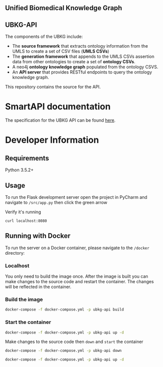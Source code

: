 ## Unified Biomedical Knowledge Graph 
## UBKG-API

The components of the UBKG include:
- The **source framework** that extracts ontology information from the UMLS to create a set of CSV files (**UMLS CSVs**)
- The **generation framework** that appends to the UMLS CSVs assertion data from other ontologies to create a set of **ontology CSVs**.
- A neo4j **ontology knowledge graph** populated from the ontology CSVS.
- An **API server** that provides RESTful endpoints to query the ontology knowledge graph.

This repository contains the source for the API.

# SmartAPI documentation
The specification for the UBKG API can be found [here](https://smart-api.info/ui/33a83dc8f62b4a9aaecd32a24cb8563c).

# Developer Information
## Requirements
Python 3.5.2+

## Usage
To run the Flask development server open the project in PyCharm and navigate to `/src/app.py` then click the green arrow

Verify it's running

```
curl localhost:8080
```

## Running with Docker

To run the server on a Docker container, please navigate to the `/docker` directory:
### Localhost
You only need to build the image once. After the image is built you can make changes to the source code and restart the container. The changes will be reflected in the container.

### Build the image
```bash
docker-compose -f docker-compose.yml -p ubkg-api build
```

### Start the container
```bash
docker-compose -f docker-compose.yml -p ubkg-api up -d
```

Make changes to the source code then `down` and `start` the container
```bash
docker-compose -f docker-compose.yml -p ubkg-api down
```

```bash
docker-compose -f docker-compose.yml -p ubkg-api up -d
```